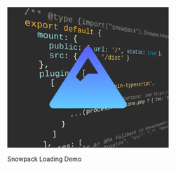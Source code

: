 <img src="../../resources/image/snowpack.png" alt="demo-thumbnail" height="320"/>

Snowpack Loading Demo
